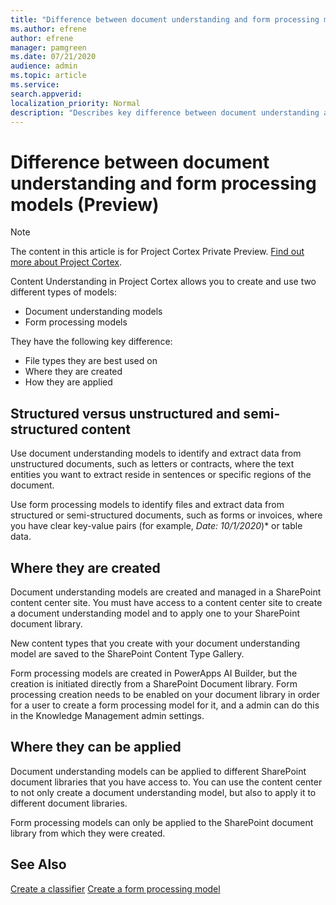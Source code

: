 ```yaml
---
title: "Difference between document understanding and form processing models (Preview)"
ms.author: efrene
author: efrene
manager: pamgreen
ms.date: 07/21/2020
audience: admin
ms.topic: article
ms.service: 
search.appverid: 
localization_priority: Normal
description: "Describes key difference between document understanding and form processing models."
---
```


# Difference between document understanding and form processing models (Preview)

> [!Note] 
> The content in this article is for Project Cortex Private Preview. [Find out more about Project Cortex](https://aka.ms/projectcortex).

Content Understanding in Project Cortex allows you to create and use two different types of models:

- Document understanding models
- Form processing models

They have the following key difference:
- File types they are best used on
- Where they are created
- How they are applied


## Structured versus unstructured and semi-structured content

Use document understanding models to identify and extract data from unstructured documents, such as letters or contracts,  where the text entities you want to extract reside in sentences or specific regions of the document. 

Use form processing models to identify files and extract data from structured or semi-structured documents, such as forms or invoices, where you have clear key-value pairs (for example, *Date: 10/1/2020*)* or table data.

## Where they are created

Document understanding models are created and managed in a SharePoint content center site. You must have access to a content center site to create a document understanding model and to apply one to your SharePoint document library. 

New content types that you create with your document understanding model are saved to the SharePoint Content Type Gallery.

Form processing models are created in PowerApps AI Builder, but the creation is initiated directly from a SharePoint Document library. Form processing creation needs to be enabled on your document library in order for a user to create a form processing model for it, and a admin can do this in the Knowledge Management admin settings.

## Where they can be applied

Document understanding models can be applied to different SharePoint document libraries that you have access to. You can use the content center to not only create a document understanding model, but also to apply it to different document libraries.

Form processing models can only be applied to the SharePoint document library from which they were created.


 ## See Also
[Create a classifier](create-a-classifier.md)
[Create a form processing model](create-a-form-processing-model.md)



  
  



